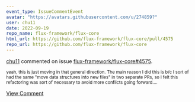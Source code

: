 ```yaml
---
event_type: IssueCommentEvent
avatar: "https://avatars.githubusercontent.com/u/274859?"
user: chu11
date: 2022-09-19
repo_name: flux-framework/flux-core
html_url: https://github.com/flux-framework/flux-core/pull/4575
repo_url: https://github.com/flux-framework/flux-core
---
```


<a href='https://github.com/chu11' target='_blank'>chu11</a> commented on issue <a href='https://github.com/flux-framework/flux-core/pull/4575' target='_blank'>flux-framework/flux-core#4575</a>.

<small>yeah, this is just moving in that general direction.  The main reason I did this is b/c I sort of had the same "move data structures into new files" in two separate PRs, so I felt this refactoring was sort of necessary to avoid more conflicts going forward....</small>

<a href='https://github.com/flux-framework/flux-core/pull/4575' target='_blank'>View Comment</a>